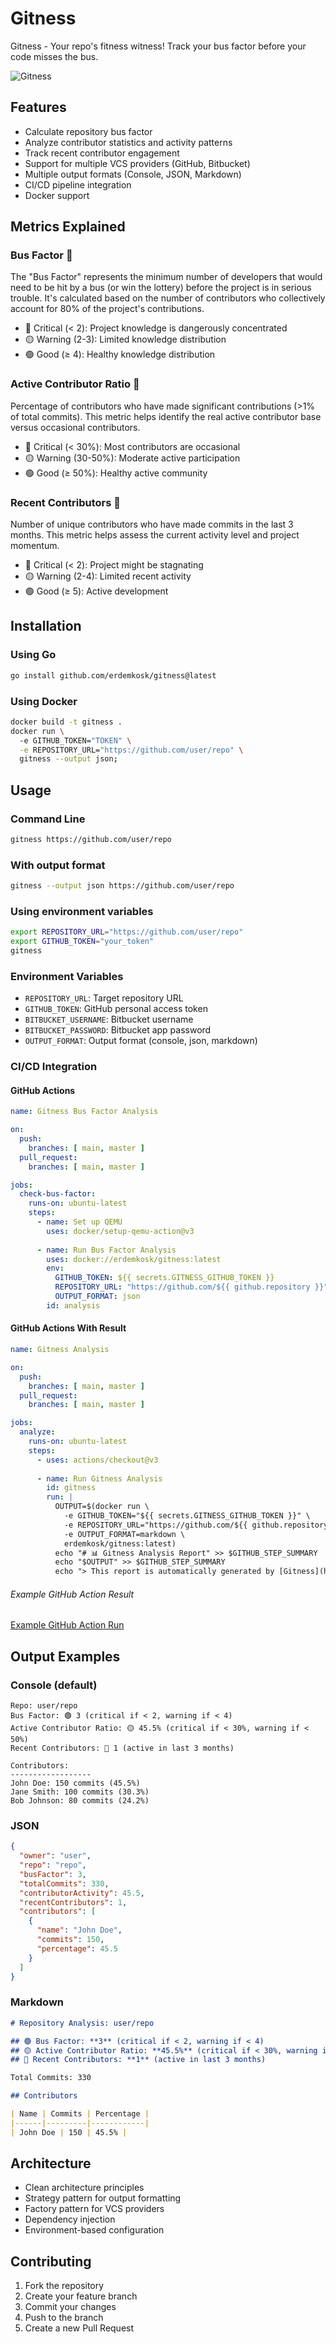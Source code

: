 # Gitness

Gitness - Your repo's fitness witness! Track your bus factor before your code misses the bus.

![Gitness](/logo.png)

## Features

- Calculate repository bus factor
- Analyze contributor statistics and activity patterns
- Track recent contributor engagement
- Support for multiple VCS providers (GitHub, Bitbucket)
- Multiple output formats (Console, JSON, Markdown)
- CI/CD pipeline integration
- Docker support

## Metrics Explained

### Bus Factor 🚌
The "Bus Factor" represents the minimum number of developers that would need to be hit by a bus (or win the lottery) before the project is in serious trouble. It's calculated based on the number of contributors who collectively account for 80% of the project's contributions.

- 🔴 Critical (< 2): Project knowledge is dangerously concentrated
- 🟡 Warning (2-3): Limited knowledge distribution
- 🟢 Good (≥ 4): Healthy knowledge distribution

### Active Contributor Ratio 👥
Percentage of contributors who have made significant contributions (>1% of total commits). This metric helps identify the real active contributor base versus occasional contributors.

- 🔴 Critical (< 30%): Most contributors are occasional
- 🟡 Warning (30-50%): Moderate active participation
- 🟢 Good (≥ 50%): Healthy active community

### Recent Contributors 📅
Number of unique contributors who have made commits in the last 3 months. This metric helps assess the current activity level and project momentum.

- 🔴 Critical (< 2): Project might be stagnating
- 🟡 Warning (2-4): Limited recent activity
- 🟢 Good (≥ 5): Active development

## Installation

### Using Go 
```bash
go install github.com/erdemkosk/gitness@latest
```
### Using Docker
```bash
docker build -t gitness .
docker run \                                                                                                                           ok 
  -e GITHUB_TOKEN="TOKEN" \
  -e REPOSITORY_URL="https://github.com/user/repo" \
  gitness --output json;
```
## Usage

### Command Line
```bash
gitness https://github.com/user/repo
```
### With output format
```bash
gitness --output json https://github.com/user/repo
```
### Using environment variables
```bash
export REPOSITORY_URL="https://github.com/user/repo"
export GITHUB_TOKEN="your_token"
gitness
```

### Environment Variables

- `REPOSITORY_URL`: Target repository URL
- `GITHUB_TOKEN`: GitHub personal access token
- `BITBUCKET_USERNAME`: Bitbucket username
- `BITBUCKET_PASSWORD`: Bitbucket app password
- `OUTPUT_FORMAT`: Output format (console, json, markdown)

### CI/CD Integration

#### GitHub Actions

```yaml
name: Gitness Bus Factor Analysis

on:
  push:
    branches: [ main, master ]
  pull_request:
    branches: [ main, master ]

jobs:
  check-bus-factor:
    runs-on: ubuntu-latest
    steps:
      - name: Set up QEMU
        uses: docker/setup-qemu-action@v3
      
      - name: Run Bus Factor Analysis
        uses: docker://erdemkosk/gitness:latest
        env:
          GITHUB_TOKEN: ${{ secrets.GITNESS_GITHUB_TOKEN }}
          REPOSITORY_URL: "https://github.com/${{ github.repository }}"
          OUTPUT_FORMAT: json
        id: analysis
```
#### GitHub Actions With Result

```yaml
name: Gitness Analysis

on:
  push:
    branches: [ main, master ]
  pull_request:
    branches: [ main, master ]

jobs:
  analyze:
    runs-on: ubuntu-latest
    steps:
      - uses: actions/checkout@v3
      
      - name: Run Gitness Analysis
        id: gitness
        run: |
          OUTPUT=$(docker run \
            -e GITHUB_TOKEN="${{ secrets.GITNESS_GITHUB_TOKEN }}" \
            -e REPOSITORY_URL="https://github.com/${{ github.repository }}" \
            -e OUTPUT_FORMAT=markdown \
            erdemkosk/gitness:latest)
          echo "# 📊 Gitness Analysis Report" >> $GITHUB_STEP_SUMMARY
          echo "$OUTPUT" >> $GITHUB_STEP_SUMMARY
          echo "> This report is automatically generated by [Gitness](https://github.com/erdemkosk/gitness)" >> $GITHUB_STEP_SUMMARY
```

###### Example GitHub Action Result

[Example GitHub Action Run](https://github.com/erdemkosk/stock-exchange/actions/runs/12857735422)



## Output Examples

### Console (default)
```
Repo: user/repo
Bus Factor: 🟢 3 (critical if < 2, warning if < 4)
Active Contributor Ratio: 🟡 45.5% (critical if < 30%, warning if < 50%)
Recent Contributors: 🔴 1 (active in last 3 months)

Contributors:
------------------
John Doe: 150 commits (45.5%)
Jane Smith: 100 commits (30.3%)
Bob Johnson: 80 commits (24.2%)
```

### JSON
```json
{
  "owner": "user",
  "repo": "repo",
  "busFactor": 3,
  "totalCommits": 330,
  "contributorActivity": 45.5,
  "recentContributors": 1,
  "contributors": [
    {
      "name": "John Doe",
      "commits": 150,
      "percentage": 45.5
    }
  ]
}
```

### Markdown
```markdown
# Repository Analysis: user/repo

## 🟢 Bus Factor: **3** (critical if < 2, warning if < 4)
## 🟡 Active Contributor Ratio: **45.5%** (critical if < 30%, warning if < 50%)
## 🔴 Recent Contributors: **1** (active in last 3 months)

Total Commits: 330

## Contributors

| Name | Commits | Percentage |
|------|---------|------------|
| John Doe | 150 | 45.5% |
```

## Architecture

- Clean architecture principles
- Strategy pattern for output formatting
- Factory pattern for VCS providers
- Dependency injection
- Environment-based configuration

## Contributing

1. Fork the repository
2. Create your feature branch
3. Commit your changes
4. Push to the branch
5. Create a new Pull Request
